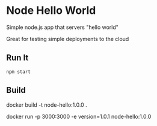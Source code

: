 # Node Hello World

Simple node.js app that servers "hello world" 

Great for testing simple deployments to the cloud

## Run It

`npm start`

## Build 
docker build -t node-hello:1.0.0 .

docker run -p 3000:3000 -e version=1.0.1 node-hello:1.0.0
